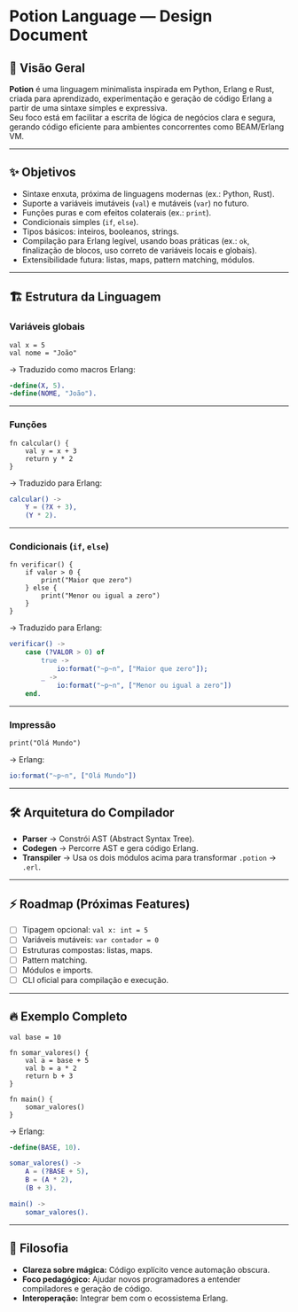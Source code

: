 # Potion Language — Design Document

## 📖 Visão Geral

**Potion** é uma linguagem minimalista inspirada em Python, Erlang e Rust, criada para aprendizado, experimentação e geração de código Erlang a partir de uma sintaxe simples e expressiva.  
Seu foco está em facilitar a escrita de lógica de negócios clara e segura, gerando código eficiente para ambientes concorrentes como BEAM/Erlang VM.

---

## ✨ Objetivos

- Sintaxe enxuta, próxima de linguagens modernas (ex.: Python, Rust).
- Suporte a variáveis imutáveis (`val`) e mutáveis (`var`) no futuro.
- Funções puras e com efeitos colaterais (ex.: `print`).
- Condicionais simples (`if`, `else`).
- Tipos básicos: inteiros, booleanos, strings.
- Compilação para Erlang legível, usando boas práticas (ex.: `ok`, finalização de blocos, uso correto de variáveis locais e globais).
- Extensibilidade futura: listas, maps, pattern matching, módulos.

---

## 🏗️ Estrutura da Linguagem

### Variáveis globais
```potion
val x = 5
val nome = "João"
```

→ Traduzido como macros Erlang:
```erlang
-define(X, 5).
-define(NOME, "João").
```

---

### Funções
```potion
fn calcular() {
    val y = x + 3
    return y * 2
}
```

→ Traduzido para Erlang:
```erlang
calcular() ->
    Y = (?X + 3),
    (Y * 2).
```

---

### Condicionais (`if`, `else`)
```potion
fn verificar() {
    if valor > 0 {
        print("Maior que zero")
    } else {
        print("Menor ou igual a zero")
    }
}
```

→ Traduzido para Erlang:
```erlang
verificar() ->
    case (?VALOR > 0) of
        true ->
            io:format("~p~n", ["Maior que zero"]);
        _ ->
            io:format("~p~n", ["Menor ou igual a zero"])
    end.
```

---

### Impressão
```potion
print("Olá Mundo")
```

→ Erlang:
```erlang
io:format("~p~n", ["Olá Mundo"])
```

---

## 🛠️ Arquitetura do Compilador

- **Parser** → Constrói AST (Abstract Syntax Tree).
- **Codegen** → Percorre AST e gera código Erlang.
- **Transpiler** → Usa os dois módulos acima para transformar `.potion` → `.erl`.

---

## ⚡ Roadmap (Próximas Features)

- [ ] Tipagem opcional: `val x: int = 5`
- [ ] Variáveis mutáveis: `var contador = 0`
- [ ] Estruturas compostas: listas, maps.
- [ ] Pattern matching.
- [ ] Módulos e imports.
- [ ] CLI oficial para compilação e execução.

---

## 🔥 Exemplo Completo

```potion
val base = 10

fn somar_valores() {
    val a = base + 5
    val b = a * 2
    return b + 3
}

fn main() {
    somar_valores()
}
```

→ Erlang:
```erlang
-define(BASE, 10).

somar_valores() ->
    A = (?BASE + 5),
    B = (A * 2),
    (B + 3).

main() ->
    somar_valores().
```

---

## 📜 Filosofia

- **Clareza sobre mágica:** Código explícito vence automação obscura.
- **Foco pedagógico:** Ajudar novos programadores a entender compiladores e geração de código.
- **Interoperação:** Integrar bem com o ecossistema Erlang.